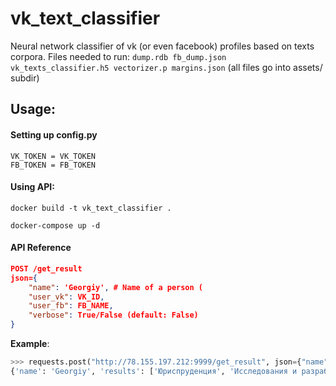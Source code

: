 # vk_text_classifier
Neural network classifier of vk (or even facebook) profiles based on texts corpora.
Files needed to run: `dump.rdb fb_dump.json vk_texts_classifier.h5 vectorizer.p margins.json`
(all files go into assets/ subdir)

## Usage:
#### Setting up config.py
```
VK_TOKEN = VK_TOKEN
FB_TOKEN = FB_TOKEN
```

#### Using API:
```
docker build -t vk_text_classifier .

docker-compose up -d
```

#### API Reference
```json
POST /get_result
json={
	"name": 'Georgiy', # Name of a person (
	"user_vk": VK_ID,
	"user_fb": FB_NAME,
	"verbose": True/False (default: False)
}
```

**Example**:
```python
>>> requests.post("http://78.155.197.212:9999/get_result", json={"name": "Georgiy", "user_vk": 134070307}).json()
{'name': 'Georgiy', 'results': ['Юриспруденция', 'Исследования и разработки', 'Благотворительность', 'Инновации и модернизация']}
```
